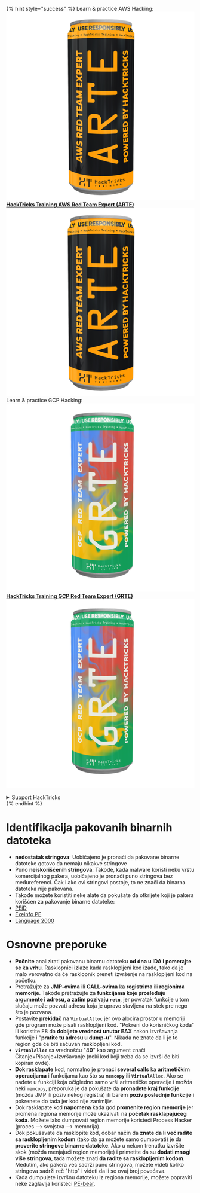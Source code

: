 {% hint style="success" %}
Learn & practice AWS Hacking:<img src="/.gitbook/assets/arte.png" alt="" data-size="line">[**HackTricks Training AWS Red Team Expert (ARTE)**](https://training.hacktricks.xyz/courses/arte)<img src="/.gitbook/assets/arte.png" alt="" data-size="line">\
Learn & practice GCP Hacking: <img src="/.gitbook/assets/grte.png" alt="" data-size="line">[**HackTricks Training GCP Red Team Expert (GRTE)**<img src="/.gitbook/assets/grte.png" alt="" data-size="line">](https://training.hacktricks.xyz/courses/grte)

<details>

<summary>Support HackTricks</summary>

* Check the [**subscription plans**](https://github.com/sponsors/carlospolop)!
* **Join the** 💬 [**Discord group**](https://discord.gg/hRep4RUj7f) or the [**telegram group**](https://t.me/peass) or **follow** us on **Twitter** 🐦 [**@hacktricks\_live**](https://twitter.com/hacktricks\_live)**.**
* **Share hacking tricks by submitting PRs to the** [**HackTricks**](https://github.com/carlospolop/hacktricks) and [**HackTricks Cloud**](https://github.com/carlospolop/hacktricks-cloud) github repos.

</details>
{% endhint %}


# Identifikacija pakovanih binarnih datoteka

* **nedostatak stringova**: Uobičajeno je pronaći da pakovane binarne datoteke gotovo da nemaju nikakve stringove
* Puno **neiskorišćenih stringova**: Takođe, kada malware koristi neku vrstu komercijalnog pakera, uobičajeno je pronaći puno stringova bez međureferenci. Čak i ako ovi stringovi postoje, to ne znači da binarna datoteka nije pakovana.
* Takođe možete koristiti neke alate da pokušate da otkrijete koji je pakera korišćen za pakovanje binarne datoteke:
* [PEiD](http://www.softpedia.com/get/Programming/Packers-Crypters-Protectors/PEiD-updated.shtml)
* [Exeinfo PE](http://www.softpedia.com/get/Programming/Packers-Crypters-Protectors/ExEinfo-PE.shtml)
* [Language 2000](http://farrokhi.net/language/)

# Osnovne preporuke

* **Počnite** analizirati pakovanu binarnu datoteku **od dna u IDA i pomerajte se ka vrhu**. Rasklopnici izlaze kada rasklopljeni kod izađe, tako da je malo verovatno da će rasklopnik preneti izvršenje na rasklopljeni kod na početku.
* Pretražujte za **JMP-ovima** ili **CALL-ovima** ka **registrima** ili **regionima** **memorije**. Takođe pretražujte za **funkcijama koje prosleđuju argumente i adresu, a zatim pozivaju `retn`**, jer povratak funkcije u tom slučaju može pozvati adresu koja je upravo stavljena na stek pre nego što je pozvana.
* Postavite **prekidač** na `VirtualAlloc` jer ovo alocira prostor u memoriji gde program može pisati rasklopljeni kod. "Pokreni do korisničkog koda" ili koristite F8 da **dobijete vrednost unutar EAX** nakon izvršavanja funkcije i "**pratite tu adresu u dump-u**". Nikada ne znate da li je to region gde će biti sačuvan rasklopljeni kod.
* **`VirtualAlloc`** sa vrednošću "**40**" kao argument znači Čitanje+Pisanje+Izvršavanje (neki kod koji treba da se izvrši će biti kopiran ovde).
* **Dok rasklapate** kod, normalno je pronaći **several calls** ka **aritmetičkim operacijama** i funkcijama kao što su **`memcopy`** ili **`Virtual`**`Alloc`. Ako se nađete u funkciji koja očigledno samo vrši aritmetičke operacije i možda neki `memcopy`, preporuka je da pokušate da **pronađete kraj funkcije** (možda JMP ili poziv nekog registra) **ili** barem **poziv poslednje funkcije** i pokrenete do tada jer kod nije zanimljiv.
* Dok rasklapate kod **napomena** kada god **promenite region memorije** jer promena regiona memorije može ukazivati na **početak rasklapajućeg koda**. Možete lako dumpovati region memorije koristeći Process Hacker (proces --> svojstva --> memorija).
* Dok pokušavate da rasklopite kod, dobar način da **znate da li već radite sa rasklopljenim kodom** (tako da ga možete samo dumpovati) je da **proverite stringove binarne datoteke**. Ako u nekom trenutku izvršite skok (možda menjajući region memorije) i primetite da su **dodati mnogi više stringova**, tada možete znati **da radite sa rasklopljenim kodom**.\
Međutim, ako pakera već sadrži puno stringova, možete videti koliko stringova sadrži reč "http" i videti da li se ovaj broj povećava.
* Kada dumpujete izvršnu datoteku iz regiona memorije, možete popraviti neke zaglavlja koristeći [PE-bear](https://github.com/hasherezade/pe-bear-releases/releases).
